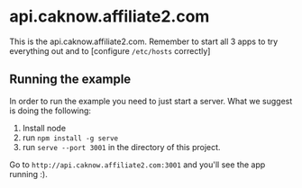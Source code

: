 # api.caknow.affiliate2.com

This is the api.caknow.affiliate2.com. Remember to start all 3 apps to try everything out and to [configure `/etc/hosts` correctly]

## Running the example

In order to run the example you need to just start a server. What we suggest is doing the following:

1. Install node
2. run `npm install -g serve`
3. run `serve --port 3001` in the directory of this project.

Go to `http://api.caknow.affiliate2.com:3001` and you'll see the app running :).
